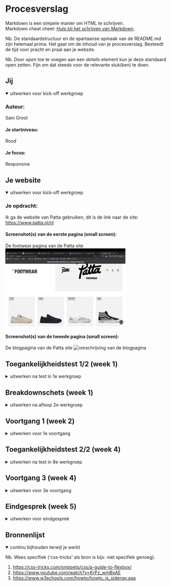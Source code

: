 # Procesverslag
Markdown is een simpele manier om HTML te schrijven.  
Markdown cheat cheet: [Hulp bij het schrijven van Markdown](https://github.com/adam-p/markdown-here/wiki/Markdown-Cheatsheet).

Nb. De standaardstructuur en de spartaanse opmaak van de README.md zijn helemaal prima. Het gaat om de inhoud van je procesverslag. Besteedt de tijd voor pracht en praal aan je website.

Nb. Door *open* toe te voegen aan een *details* element kun je deze standaard open zetten. Fijn om dat steeds voor de relevante stuk(ken) te doen.





## Jij

<details open>
  <summary>uitwerken voor kick-off werkgroep</summary>

  ### Auteur:
  Sam Groot

  #### Je startniveau:
  Rood

  #### Je focus:
  Responsive
 
</details>





## Je website

<details open>
  <summary>uitwerken voor kick-off werkgroep</summary>

  ### Je opdracht:
  Ik ga de website van Patta gebruiken, dit is de link naar de site: https://www.patta.nl/nl

  #### Screenshot(s) van de eerste pagina (small screen): 
  De footwear pagina van de Patta site
  <img src="readme-images/footwear.jpg" width="375px" alt="omschrijving van de footwearpagina">

  #### Screenshot(s) van de tweede pagina (small screen):
  De blogpagina van de Patta site
  <img src="readme-images/blog.jpg" width="375px" alt="omschrijving van de blogpagina">
 
</details>



## Toegankelijkheidstest 1/2 (week 1)

<details>
  <summary>uitwerken na test in 1e werkgroep</summary>

  ### Bevindingen
  Lijst met je bevindingen die in de test naar voren kwamen:

  #### Screenreader
  Hier korte omschrijving (met indien nodig afbeeldingen)
  - De screenreader werkt op de site van PATTA. De screenreader pakt alleen niet alle links, van de NAV-overlay pakt hij niet de links die subcategoriën bevatten. De link van het winkelwagentje pakt hij ook niet. 
  - De website bevat ook een navigatiebalk, als je erover heen hovert klapt er een venster uit en dit is niet mogelijk met de screenreader. 

  Hier een omschrijving van hoe het opgelost kan worden (met indien nodig afbeeldingen)
  - Het probleem met de nav-overlay kan gefixt worden door simpelweg een nieuwe nav-overlay te bouwen met daarin links als subcategoriën ipv 'A' tags. 
  - Het oplossen van de vensters die zich in de navigatiebalk verschuilen weet ik niet precies. 


  #### Muis en Toetsenbord 
  Hier korte omschrijving (met indien nodig afbeeldingen)
  - Door middel van de Tab toets kan je door de website navigeren. Het werkt prima maar ik ben erachter gekomen dat je toch echt een muis nodig hebt om een maat van een shirt, of schoen te kunnen selecteren. Ik heb dus geprobeerd om een artikel te bestellen en het is dus dmv de tab key + pijltjes alleen mogelijk om een XS te bestellen. 

  Hier een omschrijving van hoe het opgelost kan worden (met indien nodig afbeeldingen)
  - Ik denk ook hierbij dat nieuwe links een oplossing kunnen zijn voor de 'A' tags die niet gepakt worden. 


  #### Motoriek (shocks, elastiekjes)
  Hier korte omschrijving (met indien nodig afbeeldingen)
  - Elastiekjes: Met de elastiekjes om de vingers voelt het minder prettig om door de website te navigeren. Dit is puur omdat je dit niet gewend bent maar ik geloof dat het voor mensen die een beperking hebben echt wel te doen is om door de website te navigeren. Dit kan door middel van de screenreader of door de TAB-key. 

  - Shocks: Het schok apparaat is ook om gedaan en hiermee is ook gebruik gemaakt van de website. Heel eerlijk werkte het niet perce heel chill maar het was wel te doen. Ik geloof dat het sowieso niet heel goed werkt voor mensen die deze beperking hebben om gebruik te maken van websites maar ik denk dat een soort van interactieve website een mooie oplossing is voor dit probleem. Een soort robot die je de opdracht kan geven om een artikel te bestellen en die dan samen met jou alle stappen doorloopt. Natuurlijk niet echt realistisch om te maken maar misschien voor in de toekomst. 
  

  #### Visueel (brillen, contrast, kleurenblind, dark/light). 
  Hier korte omschrijving (met indien nodig afbeeldingen)
  - Slechtziend: De website beschikt over veel afbeeldingen dus dit betekend voor slechtzienden dat zij niet alle afbeeldingen goed kunnen zien. Erg jammer aangezien je wel een duidelijk beeld wilt krijgen van de producten en andere kleding die Patta verkoopt. 

  - Kleurenblind: Nogmaals, de website is erg visueel en dit betekend dat het voor gebruikers die kleurenblind zijn vervelend is om te zien uit welke kleuren de producten bestaan. Echter staan de kleuren wel op de detailpagina van de producten. 

  - Doof: Voor doven is het niet perse een probleem aangezien de website niet beschikt over veel video’s of muziek en dergelijke. De website is nogmaals erg visueel en dit zou dus niet perse een belemmering moeten zijn voor gebruikers die doof zijn. 

  Hier een omschrijving van hoe het opgelost kan worden (met indien nodig afbeeldingen)
  - Slechtziend: Een oplossing voor de afbeeldingen zou kunnen zijn dat het product wordt beschreven door middel van woorden in een ALT tag. Hierdoor kan de slechtziende gebruiker door middel van screenreader een beeld krijgen van het product waar de gebruiker op dat moment op staat. 


</details>



## Breakdownschets (week 1)

<details>
  <summary>uitwerken na afloop 2e werkgroep</summary>

  ### de hele pagina: 
  <img src="readme-images/schermafbeelding.png" width="375px" alt="breakdown van de hele pagina">

  ### dynamisch deel (bijv menu): 
  <img src="readme-images/dynamisch1.jpg" width="375px" alt="breakdown van een dynamisch deel">

  ### wellicht nog een dynamisch deel (bijv filter): 
  <img src="readme-images/dynamisch2.jpg" width="375px" alt="breakdown van nog een dynamisch deel">

</details>





## Voortgang 1 (week 2)

<details>
  <summary>uitwerken voor 1e voortgang</summary>

  ### Stand van zaken
  Ik had de HTML van de eerste pagina gemaakt en heb dit vervolgens doorgenomen met een studentassistent. We hebben er samen rustig naar gekeken en eigenlijk was het best prima. Er waren een paar kleine dingetjes die even vervangen moesten worden zoals een span die omgezet moest worden naar een article. Dit was het eigenlijk. Ik heb niet meer dan dit besproken omdat ik er eigenlijk wel een positief gevoel over had en ook omdat ik niet meer vragen had. 


  ### Verslag van meeting
  hier na afloop snel de uitkomsten van de meeting vastleggen

  - Minder tot geen spans/divs gebruiken.
  - Door gaan op de manier hoe ik nu bezig ben. 

</details>



## Toegankelijkheidstest 2/2 (week 4)

<details>
  <summary>uitwerken na test in 8e werkgroep</summary>

  ### Bevindingen
  Lijst met je bevindingen die in de test naar voren kwamen (geef ook aan wat er verbeterd is):

  #### Screenreader
  Hier korte omschrijving (met indien nodig afbeeldingen)
  - De screenreader werkte gelukkig om mijn versie van de website. De afbeeldingen en andere elementen waren goed begrijpbaar dmv de ALT. Het is een beetje weinig tekst wat ik hier typ maar het verliep simpelweg gewoon goed. 


  #### Muis en Toetsenbord 
  Hier korte omschrijving (met indien nodig afbeeldingen)
  - Valentijn en ik kwamen erachter dat de NAV-overlay lastig werd gepakt. Als je dmv de tab-key door de website navigeert dan is het focus balkje opeens uit het scherm. Dit komt dus omdat hij dan gefocust is op de nav-overlay. 

  Hier een omschrijving van hoe het opgelost kan worden (met indien nodig afbeeldingen)
  - Ik weet niet precies hoe dit opgelost kan worden maar ik denk dat ik hier even met Robert naar zal moeten kijken. 

</details>





## Voortgang 3 (week 4)

<details>
  <summary>uitwerken voor 3e voortgang</summary>

  ### Stand van zaken
  Het opnieuw maken van de NAV-overlay is iets wat vrij lastig ging en waar ik best veel tijd aan kwijt was. Uiteindelijk is het wel gelukt en dit is niet gegaan zonder slag of stoot. 


  ### Verslag van meeting
  hier na afloop snel de uitkomsten van de meeting vastleggen

  - Door gaan hoe ik nu bezig ben. 
  - Gebruik masonry grid voor de blog pagina. 
  - Let erop dat je de pagina ook responsive maakt

</details>





## Eindgesprek (week 5)

<details>
  <summary>uitwerken voor eindgesprek</summary>

  ### Je uitkomst - karakteristiek screenshots:
  <img src="readme-images/voorbeeld3.jpg" width="375px" alt="uitomst opdracht 1">
  <img src="readme-images/voorbeeld2.jpg" width="375px" alt="uitomst opdracht 1">
  <img src="readme-images/voorbeeld1.jpg" width="375px" alt="uitomst opdracht 1">


  ### Dit ging goed/Heb ik geleerd: 
  Korte omschrijving met plaatjes

  <img src="readme-images/nav-overlay.jpg" width="375px" alt="top">
  <img src="readme-images/blogpagina.jpg" width="375px" alt="top">

  ### Dit was lastig/Is niet gelukt:
  De hover over de blogpagina foto's. De bedoeling hiervan is dat de H3 op de afbeelding tevoorschijn komt bij het hoveren. 

  <img src="readme-images/blogpagina-voorbeeld.jpg" width="375px" alt="bummer">
</details>





## Bronnenlijst

<details open>
  <summary>continu bijhouden terwijl je werkt</summary>

  Nb. Wees specifiek ('css-tricks' als bron is bijv. niet specifiek genoeg).

  1. https://css-tricks.com/snippets/css/a-guide-to-flexbox/
  2. https://www.youtube.com/watch?v=KrPz_wmBsAE
  3. https://www.w3schools.com/howto/howto_js_sidenav.asp

</details>